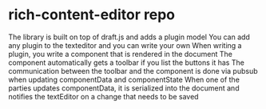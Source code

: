# rich-content-editor repo

The library is built on top of draft.js and adds a plugin model
You can add any plugin to the texteditor and you can write your own
When writing a plugin, you write a component that is rendered in the document
The component automatically gets a toolbar if you list the buttons it has
The communication between the toolbar and the component is done via pubsub when updating componentData and componentState
When one of the parties updates componentData, it is serialized into the document and notifies the textEditor on a change that needs to be saved

